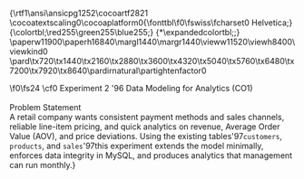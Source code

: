 {\rtf1\ansi\ansicpg1252\cocoartf2821
\cocoatextscaling0\cocoaplatform0{\fonttbl\f0\fswiss\fcharset0 Helvetica;}
{\colortbl;\red255\green255\blue255;}
{\*\expandedcolortbl;;}
\paperw11900\paperh16840\margl1440\margr1440\vieww11520\viewh8400\viewkind0
\pard\tx720\tx1440\tx2160\tx2880\tx3600\tx4320\tx5040\tx5760\tx6480\tx7200\tx7920\tx8640\pardirnatural\partightenfactor0

\f0\fs24 \cf0 Experiment 2 \'96 Data Modeling for Analytics (CO1)\
\
Problem Statement\
A retail company wants consistent payment methods and sales channels, reliable line-item pricing, and quick analytics on revenue, Average Order Value (AOV), and price deviations. Using the existing tables\'97`customers`, `products`, and `sales`\'97this experiment extends the model minimally, enforces data integrity in MySQL, and produces analytics that management can run monthly.}